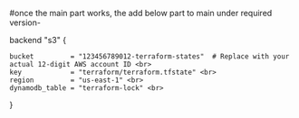 #once the main part works, the add below part to main under required version-

 
   backend "s3" { 
   
    bucket         = "123456789012-terraform-states"  # Replace with your actual 12-digit AWS account ID <br>
    key            = "terraform/terraform.tfstate" <br>
    region         = "us-east-1" <br>
    dynamodb_table = "terraform-lock" <br>
  } 
